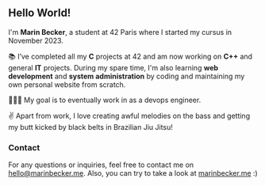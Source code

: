 ## Hello World!

I'm **Marin Becker**, a student at 42 Paris where I started my cursus in November 2023. 

📚 I’ve completed all my **C** projects at 42 and am now working on **C++** and general **IT** projects. During my spare time, I'm also learning **web development** and **system administration** by coding and maintaining my own personal website from scratch. 

🧑🏻‍💻 My goal is to eventually work in as a devops engineer.  

✌️ Apart from work, I love creating awful melodies on the bass and getting my butt kicked by black belts in Brazilian Jiu Jitsu!    

### Contact
For any questions or inquiries, feel free to contact me on [hello@marinbecker.me](mailto:hello@marinbecker.me). Also, you can try to take a look at [marinbecker.me](https://www.marinbecker.me) :)
